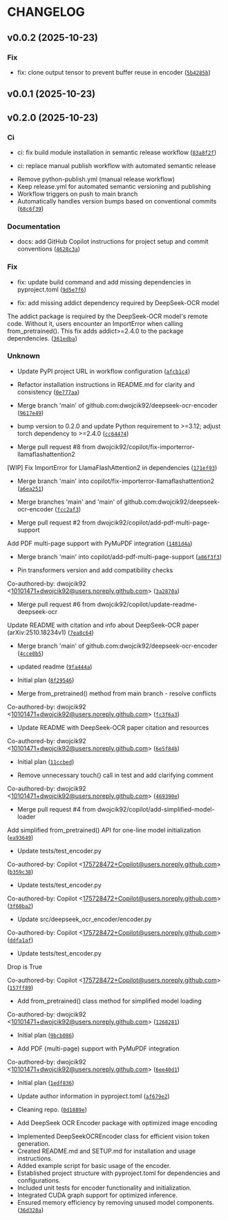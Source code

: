 # CHANGELOG



## v0.0.2 (2025-10-23)

### Fix

* fix: clone output tensor to prevent buffer reuse in encoder ([`5b4285b`](https://github.com/dwojcik92/deepseek-ocr-encoder/commit/5b4285b8a663b9a120da28d92a4caa6ead364971))


## v0.0.1 (2025-10-23)


## v0.2.0 (2025-10-23)

### Ci

* ci: fix build module installation in semantic release workflow ([`83a8f2f`](https://github.com/dwojcik92/deepseek-ocr-encoder/commit/83a8f2f654c8355b1f6cba35437d1f2e33880497))

* ci: replace manual publish workflow with automated semantic release

- Remove python-publish.yml (manual release workflow)
- Keep release.yml for automated semantic versioning and publishing
- Workflow triggers on push to main branch
- Automatically handles version bumps based on conventional commits ([`68c6f39`](https://github.com/dwojcik92/deepseek-ocr-encoder/commit/68c6f39be3bf98d462609dbd5cdfae3369c24dfb))

### Documentation

* docs: add GitHub Copilot instructions for project setup and commit conventions ([`4628c3a`](https://github.com/dwojcik92/deepseek-ocr-encoder/commit/4628c3a90206286ab1822fcfac66c0311d48b087))

### Fix

* fix: update build command and add missing dependencies in pyproject.toml ([`9d5e7f6`](https://github.com/dwojcik92/deepseek-ocr-encoder/commit/9d5e7f6826259070e06cdac2ceb9d6819a688daf))

* fix: add missing addict dependency required by DeepSeek-OCR model

The addict package is required by the DeepSeek-OCR model&#39;s remote code.
Without it, users encounter an ImportError when calling from_pretrained().
This fix adds addict&gt;=2.4.0 to the package dependencies. ([`361edba`](https://github.com/dwojcik92/deepseek-ocr-encoder/commit/361edbaf684aab4eba30e149aae4f97d87c67f55))

### Unknown

* Update PyPI project URL in workflow configuration ([`afcb1c4`](https://github.com/dwojcik92/deepseek-ocr-encoder/commit/afcb1c4fa43dd6a4a33e18c58b599ff7d4cfb712))

* Refactor installation instructions in README.md for clarity and consistency ([`0e777aa`](https://github.com/dwojcik92/deepseek-ocr-encoder/commit/0e777aad8b446a5c740245b3c6dca61708d67802))

* Merge branch &#39;main&#39; of github.com:dwojcik92/deepseek-ocr-encoder ([`9617e49`](https://github.com/dwojcik92/deepseek-ocr-encoder/commit/9617e49bcb92b460157441d2b71d334d17f60cea))

* bump version to 0.2.0 and update Python requirement to &gt;=3.12; adjust torch dependency to &gt;=2.4.0 ([`cc64474`](https://github.com/dwojcik92/deepseek-ocr-encoder/commit/cc64474ab1d510cc484b468d094fd37adb882306))

* Merge pull request #8 from dwojcik92/copilot/fix-importerror-llamaflashattention2

[WIP] Fix ImportError for LlamaFlashAttention2 in dependencies ([`171ef93`](https://github.com/dwojcik92/deepseek-ocr-encoder/commit/171ef93c8cc031ff5e60f0e526eec2e28e39f7c6))

* Merge branch &#39;main&#39; into copilot/fix-importerror-llamaflashattention2 ([`a6ea251`](https://github.com/dwojcik92/deepseek-ocr-encoder/commit/a6ea25135ee583e8ee016a70e590510da00ae8a2))

* Merge branches &#39;main&#39; and &#39;main&#39; of github.com:dwojcik92/deepseek-ocr-encoder ([`fcc2af3`](https://github.com/dwojcik92/deepseek-ocr-encoder/commit/fcc2af32b7621c00cda730521d06401630900fb3))

* Merge pull request #2 from dwojcik92/copilot/add-pdf-multi-page-support

Add PDF multi-page support with PyMuPDF integration ([`1481d4a`](https://github.com/dwojcik92/deepseek-ocr-encoder/commit/1481d4a8cdebaa722dd6709b37b3ff9c53fc2235))

* Merge branch &#39;main&#39; into copilot/add-pdf-multi-page-support ([`a86f3f3`](https://github.com/dwojcik92/deepseek-ocr-encoder/commit/a86f3f36b16bc5eab3ee3ca11e9f53eb5b3395c9))

* Pin transformers version and add compatibility checks

Co-authored-by: dwojcik92 &lt;10101471+dwojcik92@users.noreply.github.com&gt; ([`3a2870a`](https://github.com/dwojcik92/deepseek-ocr-encoder/commit/3a2870a33515ef7c422016dd22da2c37cd36fbcc))

* Merge pull request #6 from dwojcik92/copilot/update-readme-deepseek-ocr

Update README with citation and info about DeepSeek-OCR paper (arXiv:2510.18234v1) ([`7ea8c64`](https://github.com/dwojcik92/deepseek-ocr-encoder/commit/7ea8c647fb87a7f7749d7f29a113e07c19ba221a))

* Merge branch &#39;main&#39; of github.com:dwojcik92/deepseek-ocr-encoder ([`4cce0b5`](https://github.com/dwojcik92/deepseek-ocr-encoder/commit/4cce0b54553c327b2f6d95150d40f5ff4c09e7b6))

* updated readme ([`9fa444a`](https://github.com/dwojcik92/deepseek-ocr-encoder/commit/9fa444a29aab718d4e6b5b8b75cf0dd37974d4a4))

* Initial plan ([`8f29546`](https://github.com/dwojcik92/deepseek-ocr-encoder/commit/8f295466506d47e1ab5c9a73c404e503b66812a1))

* Merge from_pretrained() method from main branch - resolve conflicts

Co-authored-by: dwojcik92 &lt;10101471+dwojcik92@users.noreply.github.com&gt; ([`fc3f6a3`](https://github.com/dwojcik92/deepseek-ocr-encoder/commit/fc3f6a325db3e360f363454aeecc370f0457d55c))

* Update README with DeepSeek-OCR paper citation and resources

Co-authored-by: dwojcik92 &lt;10101471+dwojcik92@users.noreply.github.com&gt; ([`6e5f84b`](https://github.com/dwojcik92/deepseek-ocr-encoder/commit/6e5f84b0eb2667acfa66c92e442f307eb0c5de15))

* Initial plan ([`11ccbed`](https://github.com/dwojcik92/deepseek-ocr-encoder/commit/11ccbedab3be691400b3fbe942b7e337a8d308ce))

* Remove unnecessary touch() call in test and add clarifying comment

Co-authored-by: dwojcik92 &lt;10101471+dwojcik92@users.noreply.github.com&gt; ([`469390e`](https://github.com/dwojcik92/deepseek-ocr-encoder/commit/469390e51c8f39e5e846deff44937984a359199d))

* Merge pull request #4 from dwojcik92/copilot/add-simplified-model-loader

Add simplified from_pretrained() API for one-line model initialization ([`ea93649`](https://github.com/dwojcik92/deepseek-ocr-encoder/commit/ea936495c2bb42ec236a75405ccdf6acd87caa4f))

* Update tests/test_encoder.py

Co-authored-by: Copilot &lt;175728472+Copilot@users.noreply.github.com&gt; ([`b359c38`](https://github.com/dwojcik92/deepseek-ocr-encoder/commit/b359c38f1c89820c486a84ef01fbb2e7c3b38713))

* Update tests/test_encoder.py

Co-authored-by: Copilot &lt;175728472+Copilot@users.noreply.github.com&gt; ([`3f60ba2`](https://github.com/dwojcik92/deepseek-ocr-encoder/commit/3f60ba20c3ecf86e9329c9c14732ab30746f1fd9))

* Update src/deepseek_ocr_encoder/encoder.py

Co-authored-by: Copilot &lt;175728472+Copilot@users.noreply.github.com&gt; ([`ddfa1af`](https://github.com/dwojcik92/deepseek-ocr-encoder/commit/ddfa1af166fbaf547c4cb4482b1f18dc130ce3ea))

* Update tests/test_encoder.py

Drop is True

Co-authored-by: Copilot &lt;175728472+Copilot@users.noreply.github.com&gt; ([`157ff89`](https://github.com/dwojcik92/deepseek-ocr-encoder/commit/157ff89aaedfa8eb399a5862671331cd98819e86))

* Add from_pretrained() class method for simplified model loading

Co-authored-by: dwojcik92 &lt;10101471+dwojcik92@users.noreply.github.com&gt; ([`1268281`](https://github.com/dwojcik92/deepseek-ocr-encoder/commit/12682817519117cf495dd1e6f440295294765e1a))

* Initial plan ([`9bcb086`](https://github.com/dwojcik92/deepseek-ocr-encoder/commit/9bcb08691c63c518c92c902191009db626ef9fad))

* Add PDF (multi-page) support with PyMuPDF integration

Co-authored-by: dwojcik92 &lt;10101471+dwojcik92@users.noreply.github.com&gt; ([`6ee40d1`](https://github.com/dwojcik92/deepseek-ocr-encoder/commit/6ee40d12350ec6be027403966c9f0cb45d7a2397))

* Initial plan ([`1edf836`](https://github.com/dwojcik92/deepseek-ocr-encoder/commit/1edf836fcd2733f5151e463dbe5f3ad7e20b59a6))

* Update author information in pyproject.toml ([`af679e2`](https://github.com/dwojcik92/deepseek-ocr-encoder/commit/af679e2023ccbc1083ff7315c802b940345ad234))

* Cleaning repo. ([`0d1889e`](https://github.com/dwojcik92/deepseek-ocr-encoder/commit/0d1889ebeb6c946c68b2b64cbe8725d5d8ce1518))

* Add DeepSeek OCR Encoder package with optimized image encoding

- Implemented DeepSeekOCREncoder class for efficient vision token generation.
- Created README.md and SETUP.md for installation and usage instructions.
- Added example script for basic usage of the encoder.
- Established project structure with pyproject.toml for dependencies and configurations.
- Included unit tests for encoder functionality and initialization.
- Integrated CUDA graph support for optimized inference.
- Ensured memory efficiency by removing unused model components. ([`36d328a`](https://github.com/dwojcik92/deepseek-ocr-encoder/commit/36d328a6ca475d8dae7fe30fc7d565a68e207358))
